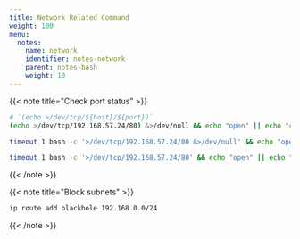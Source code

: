 ```yaml
---
title: Network Related Command
weight: 100
menu:
  notes:
    name: network
    identifier: notes-network
    parent: notes-bash
    weight: 10
---
```


{{< note title="Check port status" >}}

```bash
# `(echo >/dev/tcp/${host}/${port})`
(echo >/dev/tcp/192.168.57.24/80) &>/dev/null && echo "open" || echo "closed"

timeout 1 bash -c '>/dev/tcp/192.168.57.24/80 &>/dev/null' && echo "open" || echo "closed"

timeout 1 bash -c '>/dev/tcp/192.168.57.24/80' && echo "open" || echo "closed"
```

{{< /note >}}

{{< note title="Block subnets" >}}

```bash
ip route add blackhole 192.168.0.0/24
```

{{< /note >}}
